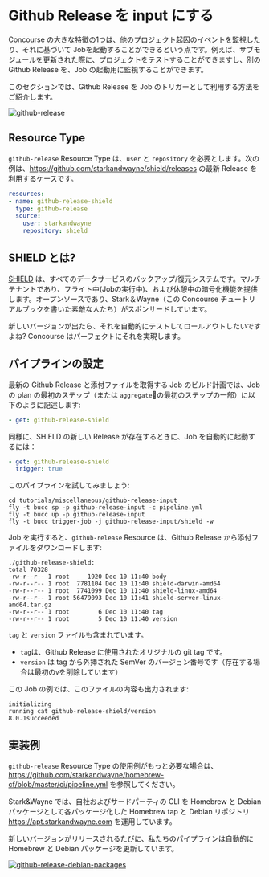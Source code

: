 # Github Release を input にする

Concourse の大きな特徴の1つは、他のプロジェクト起因のイベントを監視したり、それに基づいて Jobを起動することができるという点です。例えば、サブモジュールを更新された際に、プロジェクトをテストすることができますし、別の Github Release を、Job の起動用に監視することができます。

このセクションでは、Github Release を Job のトリガーとして利用する方法をご紹介します。

![github-release](/images/github-release.png)

## Resource Type

`github-release` Resource Type は、`user` と `repository` を必要とします。次の例は、https://github.com/starkandwayne/shield/releases の最新 Release を利用するケースです。

```yaml
resources:
- name: github-release-shield
  type: github-release
  source:
    user: starkandwayne
    repository: shield
```

## SHIELD とは?

[SHIELD](https://shieldproject.io/) は、すべてのデータサービスのバックアップ/復元システムです。マルチテナントであり、フライト中(Jobの実行中)、および休憩中の暗号化機能を提供します。オープンソースであり、Stark＆Wayne（この Concourse チュートリアルブックを書いた素敵な人たち）がスポンサードしています。

新しいバージョンが出たら、それを自動的にテストしてロールアウトしたいですよね? Concourse はパーフェクトにそれを実現します。

## パイプラインの設定

最新の Github Release と添付ファイルを取得する Job のビルド計画では、Job の plan の最初のステップ（または `aggregate`の最初のステップの一部）に以下のように記述します:

```yaml
- get: github-release-shield
```

同様に、SHIELD の新しい Release が存在するときに、Job を自動的に起動するには：

```yaml
- get: github-release-shield
  trigger: true
```

このパイプラインを試してみましょう:

```
cd tutorials/miscellaneous/github-release-input
fly -t bucc sp -p github-release-input -c pipeline.yml
fly -t bucc up -p github-release-input
fly -t bucc trigger-job -j github-release-input/shield -w
```

Job を実行すると、`github-release` Resource は、Github Release から添付ファイルをダウンロードします:

```
./github-release-shield:
total 70328
-rw-r--r-- 1 root     1920 Dec 10 11:40 body
-rw-r--r-- 1 root  7781104 Dec 10 11:40 shield-darwin-amd64
-rw-r--r-- 1 root  7741099 Dec 10 11:40 shield-linux-amd64
-rw-r--r-- 1 root 56479093 Dec 10 11:41 shield-server-linux-amd64.tar.gz
-rw-r--r-- 1 root        6 Dec 10 11:40 tag
-rw-r--r-- 1 root        5 Dec 10 11:40 version
```

`tag` と `version` ファイルも含まれています。

- `tag`は、Github Release に使用されたオリジナルの git tag です。
- `version` は tag から外挿された SemVer のバージョン番号です（存在する場合は最初の`v`を削除しています）

この Job の例では、このファイルの内容も出力されます:

```
initializing
running cat github-release-shield/version
8.0.1succeeded
```

## 実装例

`github-release` Resource Type の使用例がもっと必要な場合は、https://github.com/starkandwayne/homebrew-cf/blob/master/ci/pipeline.yml を参照してください。

Stark&Wayne では、自社およびサードパーティの CLI を Homebrew と Debian パッケージとして各パッケージ化した Homebrew tap と Debian リポジトリ https://apt.starkandwayne.com を運用しています。

新しいバージョンがリリースされるたびに、私たちのパイプラインは自動的に Homebrew と Debian パッケージを更新しています。

[![github-release-debian-packages](/images/github-release-debian-packages.png)](http://ci.starkandwayne.com/teams/main/pipelines/homebrew-recipes?groups=debian)
